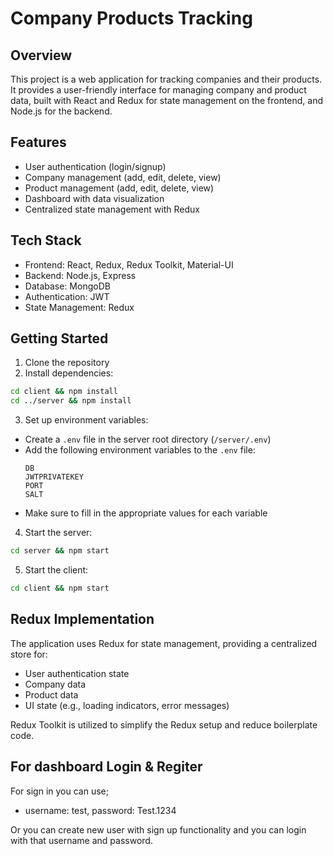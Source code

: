 # Company Products Tracking

## Overview

This project is a web application for tracking companies and their products. It provides a user-friendly interface for managing company and product data, built with React and Redux for state management on the frontend, and Node.js for the backend.

## Features

- User authentication (login/signup)
- Company management (add, edit, delete, view)
- Product management (add, edit, delete, view)
- Dashboard with data visualization
- Centralized state management with Redux

## Tech Stack

- Frontend: React, Redux, Redux Toolkit, Material-UI
- Backend: Node.js, Express
- Database: MongoDB
- Authentication: JWT
- State Management: Redux

## Getting Started

1. Clone the repository
2. Install dependencies:

```bash
cd client && npm install
cd ../server && npm install
```

3. Set up environment variables:

- Create a `.env` file in the server root directory (`/server/.env`)
- Add the following environment variables to the `.env` file:
  ```
  DB
  JWTPRIVATEKEY
  PORT
  SALT
  ```
- Make sure to fill in the appropriate values for each variable

4. Start the server:

```bash
cd server && npm start
```

5. Start the client:

```bash
cd client && npm start
```

## Redux Implementation

The application uses Redux for state management, providing a centralized store for:

- User authentication state
- Company data
- Product data
- UI state (e.g., loading indicators, error messages)

Redux Toolkit is utilized to simplify the Redux setup and reduce boilerplate code.

## For dashboard Login & Regiter

For sign in you can use;

- username: test, password: Test.1234

Or you can create new user with sign up functionality and you can login with that username and password.
